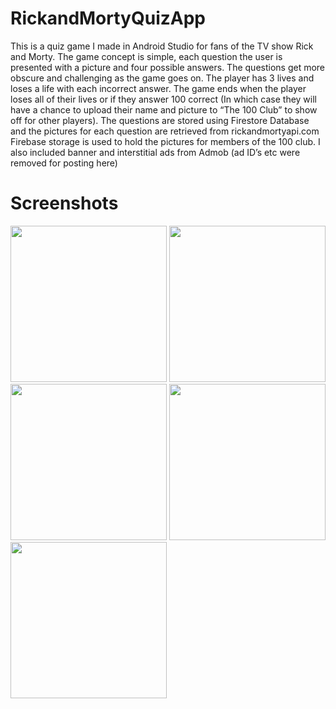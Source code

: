 # RickandMortyQuizApp
This is a quiz game I made in Android Studio for fans of the TV show Rick and Morty. 
The game concept is simple, each question the user is presented with a picture and four possible answers. The questions get more obscure and challenging as the game goes on. The player has 3 lives and loses a life with each incorrect answer. The game ends when the player loses all of their lives or if they answer 100 correct (In which case they will have a chance to upload their name and picture to “The 100 Club” to show off for other players).
The questions are stored using Firestore Database and the pictures for each question are retrieved from rickandmortyapi.com
Firebase storage is used to hold the pictures for members of the 100 club.
I also included banner and interstitial ads from Admob (ad ID’s etc were removed for posting here)

# Screenshots
<img src="https://user-images.githubusercontent.com/73894048/151605615-a15afe6b-187d-4920-86b9-c332098efe31.jpg" width="250">
<img src="https://user-images.githubusercontent.com/73894048/151605649-261616e1-2513-416b-ba3f-da23ee3fb137.jpg" width="250">
<img src="https://user-images.githubusercontent.com/73894048/151605686-4d9cedc9-0982-4789-b8e7-c07ce4d1fdab.jpg" width="250">
<img src="https://user-images.githubusercontent.com/73894048/151605705-b4e79c67-1ea7-43ab-97fc-fb4c81a21d40.jpg" width="250">
<img src="https://user-images.githubusercontent.com/73894048/151605718-01b230b1-8dfa-42fb-b9f6-e2ac135cb414.jpg" width="250">
